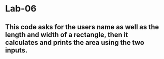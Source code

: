 # Lab-06
## This code asks for the users name as well as the length and width of a rectangle, then it calculates and prints the area using the two inputs.
